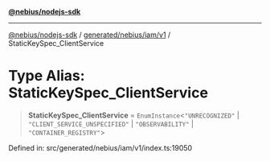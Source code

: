 [**@nebius/nodejs-sdk**](../../../../../README.md)

***

[@nebius/nodejs-sdk](../../../../../README.md) / [generated/nebius/iam/v1](../README.md) / StaticKeySpec\_ClientService

# Type Alias: StaticKeySpec\_ClientService

> **StaticKeySpec\_ClientService** = `EnumInstance`\<`"UNRECOGNIZED"` \| `"CLIENT_SERVICE_UNSPECIFIED"` \| `"OBSERVABILITY"` \| `"CONTAINER_REGISTRY"`\>

Defined in: src/generated/nebius/iam/v1/index.ts:19050
